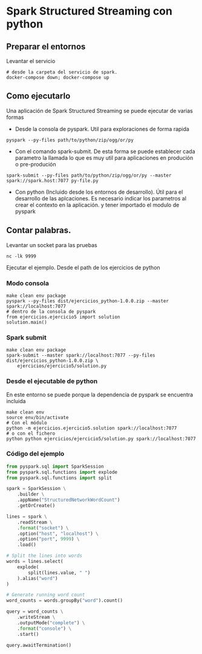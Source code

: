 # Spark Structured Streaming con python

## Preparar el entornos

Levantar el servicio

```
# desde la carpeta del servicio de spark.
docker-compose down; docker-compose up
```

## Como ejecutarlo

Una aplicación de Spark Structured Streaming se puede ejecutar de varias formas
* Desde la consola de pyspark. Util para exploraciones de forma rapida

```
pyspark --py-files path/to/python/zip/ogg/or/py
```

* Con el comando spark-submit. De esta forma se puede establecer cada parametro
la llamada lo que es muy util para aplicaciones en produción o pre-produción


```
spark-submit --py-files path/to/python/zip/ogg/or/py --master spark://spark.host:7077 py-file.py
```

* Con python (Incluido desde los entornos de desarrollo). Útil para el desarrollo
de las aplcaciones. Es necesario indicar los parametros al crear el contexto en
la aplicación. y tener importado el modulo de pyspark

## Contar palabras.

Levantar un socket para las pruebas
```
nc -lk 9999
```

Ejecutar el ejemplo. Desde el path de los ejercicios de python

### Modo consola

```
make clean env package
pyspark --py-files dist/ejercicios_python-1.0.0.zip --master spark://localhost:7077
# dentro de la consola de pyspark
from ejercicios.ejercicio5 import solution
solution.main()
```

### Spark submit

```
make clean env package
spark-submit --master spark://localhost:7077 --py-files dist/ejercicios_python-1.0.0.zip \
    ejercicios/ejercicio5/solution.py
```

### Desde el ejecutable de python

En este entorno se puede porque la dependencia de pyspark se encuentra incluida

```
make clean env
source env/bin/activate
# Con el módulo
python -m ejercicios.ejercicio5.solution spark://localhost:7077
# o con el fichero
python python ejercicios/ejercicio5/solution.py spark://localhost:7077
```

### Código del ejemplo

```python
from pyspark.sql import SparkSession
from pyspark.sql.functions import explode
from pyspark.sql.functions import split

spark = SparkSession \
    .builder \
    .appName("StructuredNetworkWordCount")
    .getOrCreate()

lines = spark \
    .readStream \
    .format("socket") \
    .option("host", "localhost") \
    .option("port", 9999) \
    .load()

# Split the lines into words
words = lines.select(
    explode(
        split(lines.value, " ")
    ).alias("word")
)

# Generate running word count
word_counts = words.groupBy("word").count()

query = word_counts \
    .writeStream \
    .outputMode("complete") \
    .format("console") \
    .start()

query.awaitTermination()

```
